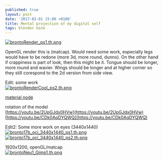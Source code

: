 ```yaml
---
published: true
layout: post
date: '2017-02-01 15:00 +0100'
title: Mental projection of my digital self
tags: blender mine
---
```

[![brontoRender_ps1.th.png](https://cdn.scrot.moe/images/2017/01/30/brontoRender_ps1.th.png)](https://cdn.scrot.moe/images/2017/01/30/brontoRender_ps1.png)

OpenGL render this is (matcap). Would need some work, especially legs would have to be redone (more 3d, more round, dunno). On the other hand if crappiness is part of look, then this might be it. Tongue should be longer, more round and wavier. Wings should be longer and at higher corner so they still corespond to the 2d version from side view.

Edit: some work  
[![brontoRenderCool_ps2.th.png](https://cdn.scrot.moe/images/2017/02/01/brontoRenderCool_ps2.th.png)](https://cdn.scrot.moe/images/2017/02/01/brontoRenderCool_ps2.png)

[material node](https://cdn.scrot.moe/images/2017/02/01/materialNode.png)

rotation of the model  
[https://youtu.be/2UpGJdx0HVw](https://youtu.be/2UpGJdx0HVw)  
[https://youtu.be/CDk0AqDYQWQ](https://youtu.be/CDk0AqDYQWQ)  

Edit2: Some more work on eyes (3440x1440)    
[![bronto17b_oci_3440x1440_ps1.th.png](https://cdn.scrot.moe/images/2017/02/01/bronto17b_oci_3440x1440_ps1.th.png)](https://cdn.scrot.moe/images/2017/02/01/bronto17b_oci_3440x1440_ps1.png)
[![bronto17b_oci_3440x1440_ps2.th.png](https://cdn.scrot.moe/images/2017/02/01/bronto17b_oci_3440x1440_ps2.th.png)](https://cdn.scrot.moe/images/2017/02/01/bronto17b_oci_3440x1440_ps2.png)

1920x1200, openGL/matcap  
[![brontoNeu1_Gimp1.th.png](https://cdn.scrot.moe/images/2017/02/10/brontoNeu1_Gimp1.th.png)](https://cdn.scrot.moe/images/2017/02/10/brontoNeu1_Gimp1.png)
